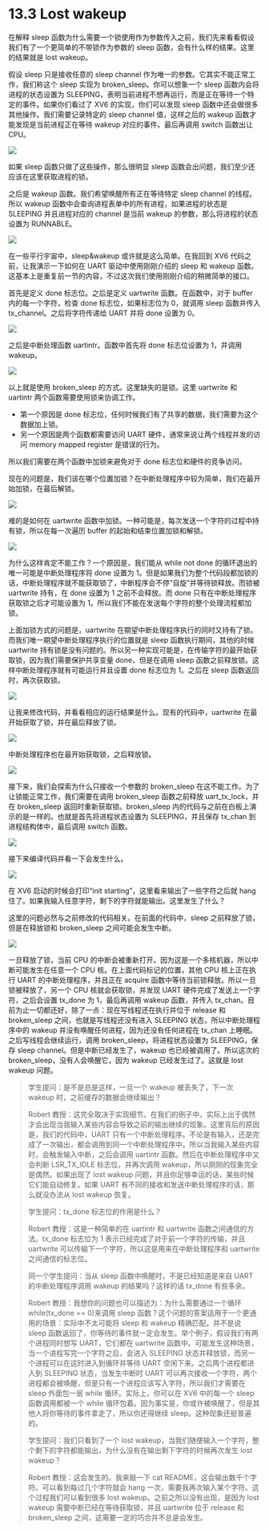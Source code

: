 # 13.3 Lost wakeup

在解释 sleep 函数为什么需要一个锁使用作为参数传入之前，我们先来看看假设我们有了一个更简单的不带锁作为参数的 sleep 函数，会有什么样的结果。这里的结果就是 lost wakeup。

假设 sleep 只是接收任意的 sleep channel 作为唯一的参数。它其实不能正常工作，我们称这个 sleep 实现为 broken_sleep。你可以想象一个 sleep 函数内会将进程的状态设置为 SLEEPING，表明当前进程不想再运行，而是正在等待一个特定的事件。如果你们看过了 XV6 的实现，你们可以发现 sleep 函数中还会做很多其他操作。我们需要记录特定的 sleep channel 值，这样之后的 wakeup 函数才能发现是当前进程正在等待 wakeup 对应的事件。最后再调用 switch 函数出让 CPU。

![](<../assets/image (599).png>)

如果 sleep 函数只做了这些操作，那么很明显 sleep 函数会出问题，我们至少还应该在这里获取进程的锁。

之后是 wakeup 函数。我们希望唤醒所有正在等待特定 sleep channel 的线程。所以 wakeup 函数中会查询进程表单中的所有进程，如果进程的状态是 SLEEPING 并且进程对应的 channel 是当前 wakeup 的参数，那么将进程的状态设置为 RUNNABLE。

![](<../assets/image (572).png>)

在一些平行宇宙中，sleep\&wakeup 或许就是这么简单。在我回到 XV6 代码之前，让我演示一下如何在 UART 驱动中使用刚刚介绍的 sleep 和 wakeup 函数。这基本上是重复前一节的内容，不过这次我们使用刚刚介绍的稍微简单的接口。

首先是定义 done 标志位。之后是定义 uartwrite 函数。在函数中，对于 buffer 内的每一个字符，检查 done 标志位，如果标志位为 0，就调用 sleep 函数并传入 tx_channel。之后将字符传递给 UART 并将 done 设置为 0。

![](<../assets/image (570).png>)

之后是中断处理函数 uartintr。函数中首先将 done 标志位设置为 1，并调用 wakeup。

![](<../assets/image (573).png>)

以上就是使用 broken_sleep 的方式。这里缺失的是锁。这里 uartwrite 和 uartintr 两个函数需要使用锁来协调工作。

- 第一个原因是 done 标志位，任何时候我们有了共享的数据，我们需要为这个数据加上锁。
- 另一个原因是两个函数都需要访问 UART 硬件，通常来说让两个线程并发的访问 memory mapped register 是错误的行为。

所以我们需要在两个函数中加锁来避免对于 done 标志位和硬件的竞争访问。

现在的问题是，我们该在哪个位置加锁？在中断处理程序中较为简单，我们在最开始加锁，在最后解锁。

![](<../assets/image (617).png>)

难的是如何在 uartwrite 函数中加锁。一种可能是，每次发送一个字符的过程中持有锁，所以在每一次遍历 buffer 的起始和结束位置加锁和解锁。

![](<../assets/image (595).png>)

为什么这样肯定不能工作？一个原因是，我们能从 while not done 的循环退出的唯一可能是中断处理程序将 done 设置为 1。但是如果我们为整个代码段都加锁的话，中断处理程序就不能获取锁了，中断程序会不停“自旋”并等待锁释放。而锁被 uartwrite 持有，在 done 设置为 1 之前不会释放。而 done 只有在中断处理程序获取锁之后才可能设置为 1。所以我们不能在发送每个字符的整个处理流程都加锁。

上面加锁方式的问题是，uartwrite 在期望中断处理程序执行的同时又持有了锁。而我们唯一期望中断处理程序执行的位置就是 sleep 函数执行期间，其他的时候 uartwrite 持有锁是没有问题的。所以另一种实现可能是，在传输字符的最开始获取锁，因为我们需要保护共享变量 done，但是在调用 sleep 函数之前释放锁。这样中断处理程序就有可能运行并且设置 done 标志位为 1。之后在 sleep 函数返回时，再次获取锁。

![](<../assets/image (416).png>)

让我来修改代码，并看看相应的运行结果是什么。现有的代码中，uartwrite 在最开始获取了锁，并在最后释放了锁。

![](<../assets/image (629).png>)

中断处理程序也在最开始获取锁，之后释放锁。

![](<../assets/image (578).png>)

接下来，我们会探索为什么只接收一个参数的 broken_sleep 在这不能工作。为了让锁能正常工作，我们需要在调用 broken_sleep 函数之前释放 uart_tx_lock，并在 broken_sleep 返回时重新获取锁。broken_sleep 内的代码与之前在白板上演示的是一样的。也就是首先将进程状态设置为 SLEEPING，并且保存 tx_chan 到进程结构体中，最后调用 switch 函数。

![](<../assets/image (574).png>)

接下来编译代码并看一下会发生什么。

![](<../assets/image (587).png>)

在 XV6 启动的时候会打印“init starting”，这里看来输出了一些字符之后就 hang 住了。如果我输入任意字符，剩下的字符就能输出。这里发生了什么？

这里的问题必然与之前修改的代码相关。在前面的代码中，sleep 之前释放了锁，但是在释放锁和 broken_sleep 之间可能会发生中断。

![](<../assets/image (459) (1) (1) (1) (1).png>)

一旦释放了锁，当前 CPU 的中断会被重新打开。因为这是一个多核机器，所以中断可能发生在任意一个 CPU 核。在上面代码标记的位置，其他 CPU 核上正在执行 UART 的中断处理程序，并且正在 acquire 函数中等待当前锁释放。所以一旦锁被释放了，另一个 CPU 核就会获取锁，并发现 UART 硬件完成了发送上一个字符，之后会设置 tx_done 为 1，最后再调用 wakeup 函数，并传入 tx_chan。目前为止一切都还好，除了一点：现在写线程还在执行并位于 release 和 broken_sleep 之间，也就是写线程还没有进入 SLEEPING 状态，所以中断处理程序中的 wakeup 并没有唤醒任何进程，因为还没有任何进程在 tx_chan 上睡眠。之后写线程会继续运行，调用 broken_sleep，将进程状态设置为 SLEEPING，保存 sleep channel。但是中断已经发生了，wakeup 也已经被调用了。所以这次的 broken_sleep，没有人会唤醒它，因为 wakeup 已经发生过了。这就是 lost wakeup 问题。

> 学生提问：是不是总是这样，一旦一个 wakeup 被丢失了，下一次 wakeup 时，之前缓存的数据会继续输出？
>
> Robert 教授：这完全取决于实现细节。在我们的例子中，实际上出于偶然才会出现当我输入某些内容会导致之前的输出继续的现象。这里背后的原因是，我们的代码中，UART 只有一个中断处理程序。不论是有输入，还是完成了一次输出，都会调用到同一个中断处理程序中。所以当我输入某些内容时，会触发输入中断，之后会调用 uartintr 函数。然后在中断处理程序中又会判断 LSR_TX_IDLE 标志位，并再次调用 wakeup，所以刚刚的现象完全是偶然。如果出现了 lost wakeup 问题，并且你足够幸运的话，某些时候它们能自动修复。如果 UART 有不同的接收和发送中断处理程序的话，那么就没办法从 lost wakeup 恢复。
>
> 学生提问：tx_done 标志位的作用是什么？
>
> Robert 教授：这是一种简单的在 uartintr 和 uartwrite 函数之间通信的方法。tx_done 标志位为 1 表示已经完成了对于前一个字符的传输，并且 uartwrite 可以传输下一个字符，所以这是用来在中断处理程序和 uartwrite 之间通信的标志位。
>
> 同一个学生提问：当从 sleep 函数中唤醒时，不是已经知道是来自 UART 的中断处理程序调用 wakeup 的结果吗？这样的话 tx_done 有些多余。
>
> Robert 教授：我想你的问题也可以描述为：为什么需要通过一个循环 while(tx_done == 0)来调用 sleep 函数？这个问题的答案适用于一个更通用的场景：实际中不太可能将 sleep 和 wakeup 精确匹配。并不是说 sleep 函数返回了，你等待的事件就一定会发生。举个例子，假设我们有两个进程同时想写 UART，它们都在 uartwrite 函数中。可能发生这种场景，当一个进程写完一个字符之后，会进入 SLEEPING 状态并释放锁，而另一个进程可以在这时进入到循环并等待 UART 空闲下来。之后两个进程都进入到 SLEEPING 状态，当发生中断时 UART 可以再次接收一个字符，两个进程都会被唤醒，但是只有一个进程应该写入字符，所以我们才需要在 sleep 外面包一层 while 循环。实际上，你可以在 XV6 中的每一个 sleep 函数调用都被一个 while 循环包着。因为事实是，你或许被唤醒了，但是其他人将你等待的事件拿走了，所以你还得继续 sleep。这种现象还挺普遍的。
>
> 学生提问：我们只看到了一个 lost wakeup，当我们随便输入一个字符，整个剩下的字符都能输出，为什么没有在输出剩下字符的时候再次发生 lost wakeup？
>
> Robert 教授：这会发生的。我来敲一下 cat README，这会输出数千个字符。可以看到每过几个字符就会 hang 一次，需要我再次输入某个字符。这个过程我们可以看到很多 lost wakeup。之前之所以没有出现，是因为 lost wakeup 需要中断已经在等待获取锁，并且 uartwrite 位于 release 和 broken_sleep 之间，这需要一定的巧合并不总是会发生。
